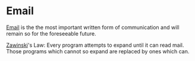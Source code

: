 # Email

[Email](https://en.wikipedia.org/wiki/Email) is the the most important written form of communication and will remain so for the foreseeable future.

[Zawinski](https://en.wikipedia.org/wiki/Jamie_Zawinski)'s Law: Every program attempts to expand until it can read mail. Those programs which cannot so expand are replaced by ones which can.